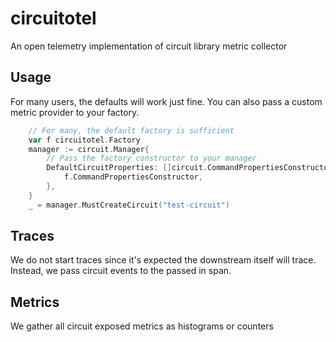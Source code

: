 # circuitotel
An open telemetry implementation of circuit library metric collector

## Usage

For many users, the defaults will work just fine.  You can also pass
a custom metric provider to your factory.

```go
	// For many, the default factory is sufficient
	var f circuitotel.Factory
	manager := circuit.Manager{
		// Pass the factory constructor to your manager
		DefaultCircuitProperties: []circuit.CommandPropertiesConstructor{
			f.CommandPropertiesConstructor,
		},
	}
	_ = manager.MustCreateCircuit("test-circuit")
```

## Traces

We do not start traces since it's expected the downstream itself will trace.
Instead, we pass circuit events to the passed in span.

## Metrics

We gather all circuit exposed metrics as histograms or counters